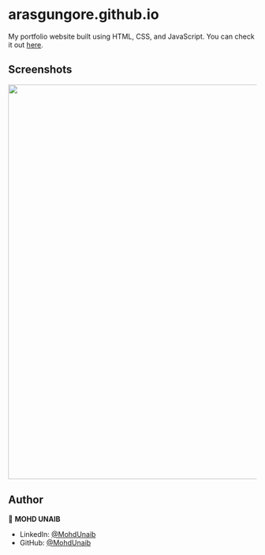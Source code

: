# arasgungore.github.io

My portfolio website built using HTML, CSS, and JavaScript. You can check it out [here](https://arasgungore.github.io).



## Screenshots

<p float="center">
    <img src="https://github.com/arasgungore/arasgungore.github.io/blob/main/Screenshots/1.jpg" width="800">
</p>



## Author

👤 **MOHD UNAIB**

* LinkedIn: [@MohdUnaib](https://www.linkedin.com/in/mohd-unaib/)
* GitHub: [@MohdUnaib](https://github.com/mohdunaibsheikh)
